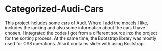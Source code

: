 # Categorized-Audi-Cars
This project includes some cars of Audi. 
Where I add the models I like, includes the ranking and also some information about the cars I have chosen.
I integrated the codes I got from a different source into the project for the sorting process.
At the same time, the Bootstrap library was mostly used for CSS operations.
Also it contains slider with using Bootstrap.
